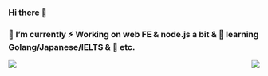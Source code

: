 ### Hi there 👋

### 🌱 I’m currently ⚡ Working on web FE & node.js a bit & 🌱 learning Golang/Japanese/IELTS & 💬 etc.

<img align="right" src="https://visitor-badge.glitch.me/badge?page_id=kisekiremi" />

<!-- 
**kisekiremi/kisekiremi** is a ✨ _special_ ✨ repository because its `README.md` (this file) appears on your GitHub profile.
 [![HitCount](https://hits.dwyl.com/kisekiremi/kisekiremi.svg?style=flat-square&show=unique)](http://hits.dwyl.com/kisekiremi/kisekiremi)

Here are some ideas to get you started:

- 🔭 I’m currently working on ...
- 
 
- 🌱 I’m currently learning...
- 👯 I’m looking to collaborate on ...
- 🤔 I’m looking for help with ...
- 💬 Ask me about ...
- 📫 How to reach me: ...
- 😄 Pronouns: ...
- ⚡ Fun fact: ...
-->

<!-- ### ![Profile Views](http://img.shields.io/badge/%E4%B8%AA%E4%BA%BA%E5%B0%81%E9%9D%A2%E8%A7%82%E7%9C%8B%E6%AC%A1%E6%95%B0-999+-blue) -->
<img src="https://github-readme-stats.vercel.app/api?username=kisekiremi&show_icons=true&icon_color=0366d6&text_color=24292e&bg_color=ffffff&hide_title=true" />
